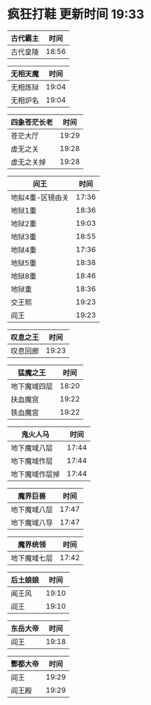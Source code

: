 # 疯狂打鞋 更新时间 19:33

| 古代霸主   | 时间    |
|--------|-------|
| 古代皇陵 | 18:56 |

| 无相天魔   | 时间    |
|--------|-------|
| 无相炼狱 | 19:04 |
| 无相炉名 | 19:04 |

| 四象苍茫长老   | 时间    |
|--------|-------|
| 苍茫大厅 | 19:29 |
| 虚无之关 | 19:28 |
| 虚无之关掉 | 19:28 |

| 间王   | 时间    |
|--------|-------|
| 地拟4重-区镜由关 | 17:36 |
| 地狱1重 | 18:36 |
| 地狱2重 | 19:03 |
| 地狱3重 | 18:55 |
| 地狱4重 | 17:36 |
| 地狱5重 | 18:38 |
| 地狱8重 | 18:46 |
| 地狱重 | 18:36 |
| 交王熙 | 19:23 |
| 阎王 | 19:23 |

| 叹息之王   | 时间    |
|--------|-------|
| 叹息回廊 | 19:23 |

| 猛魔之王   | 时间    |
|--------|-------|
| 地下魔域四层 | 18:20 |
| 扶血魔宫 | 19:22 |
| 铁血魔宫 | 19:22 |

| 鬼火人马   | 时间    |
|--------|-------|
| 地下魔域八层 | 17:44 |
| 地下魔域作层 | 17:44 |
| 地下魔域作层掉 | 17:44 |

| 魔界巨兽   | 时间    |
|--------|-------|
| 地下魔域八层 | 17:47 |
| 地下魔域八导 | 17:47 |

| 魔界统领   | 时间    |
|--------|-------|
| 地下魔域七层 | 17:42 |

| 后土娘娘   | 时间    |
|--------|-------|
| 闻王风 | 19:10 |
| 阎王 | 19:10 |

| 东岳大帝   | 时间    |
|--------|-------|
| 阎王 | 19:18 |

| 酆都大帝   | 时间    |
|--------|-------|
| 阎王 | 19:29 |
| 阎王殿 | 19:29 |